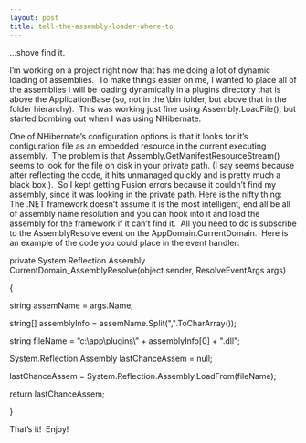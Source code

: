 ```yaml
---
layout: post
title: tell-the-assembly-loader-where-to
---
```

…shove find it.

I’m working on a project right now that has me doing a lot of dynamic
loading of assemblies.  To make things easier on me, I wanted to place
all of the assemblies I will be loading dynamically in a plugins
directory that is above the ApplicationBase (so, not in the \\bin
folder, but above that in the folder hierarchy).  This was working just
fine using Assembly.LoadFile(), but started bombing out when I was using
NHibernate.

One of NHibernate’s configuration options is that it looks for it’s
configuration file as an embedded resource in the current executing
assembly.  The problem is that Assembly.GetManifestResourceStream()
seems to look for the file on disk in your private path. (I say seems
because after reflecting the code, it hits unmanaged quickly and is
pretty much a black box.).  So I kept getting Fusion errors because it
couldn’t find my assembly, since it was looking in the private
path. Here is the nifty thing: The .NET framework doesn’t assume it is
the most intelligent, end all be all of assembly name resolution and you
can hook into it and load the assembly for the framework if it can’t
find it.  All you need to do is subscribe to the AssemblyResolve event
on the AppDomain.CurrentDomain.  Here is an example of the code you
could place in the event handler:

private System.Reflection.Assembly CurrentDomain\_AssemblyResolve(object
sender, ResolveEventArgs args)

{

string assemName = args.Name;

string[] assemblyInfo = assemName.Split(",".ToCharArray());

string fileName = “c:\\app\\plugins\\” + assemblyInfo[0] + ".dll";

System.Reflection.Assembly lastChanceAssem = null;

lastChanceAssem = System.Reflection.Assembly.LoadFrom(fileName);

return lastChanceAssem;

}

That’s it!  Enjoy!
